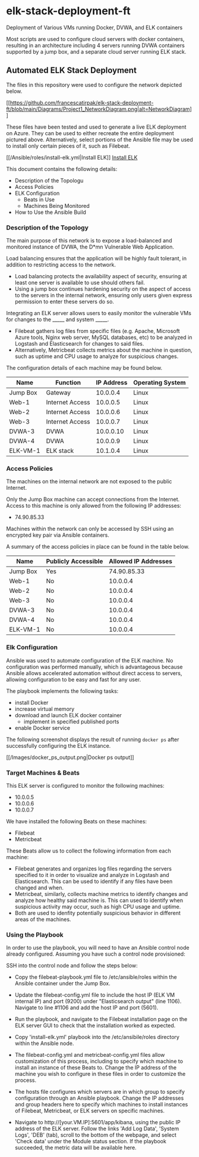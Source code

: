 # elk-stack-deployment-ft
Deployment of Various VMs running Docker, DVWA, and ELK containers

Most scripts are used to configure cloud servers with docker containers, resulting in an architecture including 4 servers running DVWA containers supported by a jump box, and a separate cloud server running ELK stack.

## Automated ELK Stack Deployment

The files in this repository were used to configure the network depicted below.

[[https://github.com/francescatirpak/elk-stack-deployment-ft/blob/main/Diagrams/Project1_NetworkDiagram.png|alt=NetworkDiagram]]

These files have been tested and used to generate a live ELK deployment on Azure. They can be used to either recreate the entire deployment pictured above. Alternatively, select portions of the Ansible file may be used to install only certain pieces of it, such as Filebeat.

  [[/Ansible/roles/install-elk.yml|Install ELK]]
  [Install ELK](elk-stack-deployment/Ansible/roles/install-elk.yml "Install ELK")

This document contains the following details:
- Description of the Topologu
- Access Policies
- ELK Configuration
  - Beats in Use
  - Machines Being Monitored
- How to Use the Ansible Build


### Description of the Topology

The main purpose of this network is to expose a load-balanced and monitored instance of DVWA, the D*mn Vulnerable Web Application.

Load balancing ensures that the application will be highly fault tolerant, in addition to restricting access to the network.
- Load balancing protects the availability aspect of security, ensuring at least one server is available to use should others fail.
- Using a jump box continues hardening security on the aspect of access to the servers in the internal network, ensuring only users given express permission to enter these servers do so.

Integrating an ELK server allows users to easily monitor the vulnerable VMs for changes to the _____ and system _____.
- Filebeat gathers log files from specific files (e.g. Apache, Microsoft Azure tools, Nginx web server, MySQL databases, etc) to be analyzed in Logstash and Elasticsearch for changes to said files.
- Alternatively, Metricbeat collects metrics about the machine in question, such as uptime and CPU usage to analyze for suspicious changes.

The configuration details of each machine may be found below.

| Name     | Function        | IP Address | Operating System |
|----------|-----------------|------------|------------------|
| Jump Box | Gateway         | 10.0.0.4   | Linux            |
| Web-1    | Internet Access | 10.0.0.5   | Linux            |
| Web-2    | Internet Access | 10.0.0.6   | Linux            |
| Web-3    | Internet Access | 10.0.0.7   | Linux            |
| DVWA-3   | DVWA            | 10.0.0.10  | Linux            |
| DVWA-4   | DVWA            | 10.0.0.9   | Linux            |
| ELK-VM-1 | ELK stack       | 10.1.0.4   | Linux            |

### Access Policies

The machines on the internal network are not exposed to the public Internet. 

Only the Jump Box machine can accept connections from the Internet. Access to this machine is only allowed from the following IP addresses:
- 74.90.85.33

Machines within the network can only be accessed by SSH using an encrypted key pair via Ansible containers.

A summary of the access policies in place can be found in the table below.

| Name         | Publicly Accessible | Allowed IP Addresses |
|--------------|---------------------|----------------------|
| Jump Box     | Yes                 | 74.90.85.33          |
| Web-1        | No                  | 10.0.0.4             |
| Web-2        | No                  | 10.0.0.4             |
| Web-3        | No                  | 10.0.0.4             |
| DVWA-3       | No                  | 10.0.0.4             |
| DVWA-4       | No                  | 10.0.0.4             |
| ELK-VM-1     | No                  | 10.0.0.4             |

### Elk Configuration

Ansible was used to automate configuration of the ELK machine. No configuration was performed manually, which is advantageous because Ansible allows accelerated automation without direct access to servers, allowing configuration to be easy and fast for any user.

The playbook implements the following tasks:
- install Docker
- increase virtual memory
- download and launch ELK docker container
  - implement in specified published ports
- enable Docker service

The following screenshot displays the result of running `docker ps` after successfully configuring the ELK instance.

[[/Images/docker_ps_output.png|Docker ps output]]

### Target Machines & Beats
This ELK server is configured to monitor the following machines:
- 10.0.0.5
- 10.0.0.6
- 10.0.0.7

We have installed the following Beats on these machines:
- Filebeat
- Metricbeat

These Beats allow us to collect the following information from each machine:
- Filebeat generates and organizes log files regarding the servers specified to it in order to visualize and analyze in Logstash and Elasticsearch. This can be used to identify if any files have been changed and when.
- Metricbeat, similarly, collects machine metrics to identify changes and analyze how healthy said machine is. This can used to identify when suspicious activity may occur, such as high CPU usage and uptime.
- Both are used to idenfity potentially suspicious behavior in different areas of the machines.

### Using the Playbook
In order to use the playbook, you will need to have an Ansible control node already configured. Assuming you have such a control node provisioned: 

SSH into the control node and follow the steps below:
- Copy the filebeat-playbook.yml file to /etc/ansible/roles within the Ansible container under the Jump Box.
- Update the filebeat-config.yml file to include the host IP (ELK VM internal IP) and port (9200) under "Elasticsearch output" (line 1106). Navigate to line #1106 and add the host IP and port (5601).
- Run the playbook, and navigate to the Filebeat installation page on the ELK server GUI to check that the installation worked as expected. 

- Copy 'install-elk.yml' playbook into the /etc/ansibile/roles directory within the Ansible node.
- The filebeat-config.yml and metricbeat-config.yml files allow customization of this process, including to specify which machine to install an instance of these Beats to. Change the IP address of the machine you wish to configure in these files in order to customize the process.
- The hosts file configures which servers are in which group to specify configuration through an Ansible playbook. Change the IP addresses and group headers here to specify which machines to install instances of Filebeat, Metricbeat, or ELK servers on specific machines.
- Navigate to http://[your.VM.IP]:5601/app/kibana, using the public IP address of the ELK server. Follow the links 'Add Log Data', 'System Logs', 'DEB' (tab), scroll to the bottom of the webpage, and select 'Check data' under the Module status section. If the playbook succeeded, the metric data will be available here.
